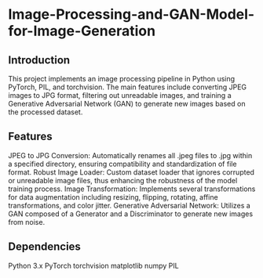 # Image-Processing-and-GAN-Model-for-Image-Generation

## Introduction
This project implements an image processing pipeline in Python using PyTorch, PIL, and torchvision. The main features include converting JPEG images to JPG format, filtering out unreadable images, and training a Generative Adversarial Network (GAN) to generate new images based on the processed dataset.

## Features
JPEG to JPG Conversion: Automatically renames all .jpeg files to .jpg within a specified directory, ensuring compatibility and standardization of file format.
Robust Image Loader: Custom dataset loader that ignores corrupted or unreadable image files, thus enhancing the robustness of the model training process.
Image Transformation: Implements several transformations for data augmentation including resizing, flipping, rotating, affine transformations, and color jitter.
Generative Adversarial Network: Utilizes a GAN composed of a Generator and a Discriminator to generate new images from noise.

## Dependencies
Python 3.x
PyTorch
torchvision
matplotlib
numpy
PIL
